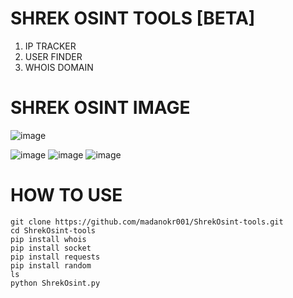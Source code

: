 # SHREK OSINT TOOLS [BETA]
1. IP TRACKER
2. USER FINDER
3. WHOIS DOMAIN

# SHREK OSINT IMAGE
![image](https://github.com/user-attachments/assets/2b05ef45-9d03-4b73-b876-3eb419f75e37)

![image](https://github.com/user-attachments/assets/34ea1eb7-1852-4b87-ae4a-e0acdb402624)
![image](https://github.com/user-attachments/assets/7e534e40-915d-4683-9ccd-aaab59220c60)
![image](https://github.com/user-attachments/assets/6e3bd8bc-dfe7-4380-90d1-3b03a4486a3b)



# HOW TO USE
```
git clone https://github.com/madanokr001/ShrekOsint-tools.git
cd ShrekOsint-tools
pip install whois
pip install socket
pip install requests
pip install random
ls
python ShrekOsint.py
